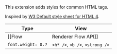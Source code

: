 This extension adds styles for common HTML tags.

Inspired by [W3 Default style sheet for HTML 4](https://www.w3.org/TR/CSS2/sample.html).

|Type|View|
|---|---|
|[[Flow|Renderer Flow API]]|`<div />`, `<dd />`, `<dl />`, `<dt />`, `<ol />`, `<ul />`, `<menu />`, `<li />`, `<pre />`, `<address />`, `<h1 />`, `<h2 />`, `<h3 />`, `<h4 />`, `<h5 />`, `<h6 />`, `<p />`, `<fieldset />`, `<form />`, `<blockquote />`, `<input />`, `<select />`|
|`font.weight: 0.7`|`<h* />`, `<b />`, `<strong />`|